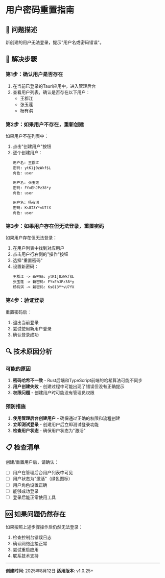 # 用户密码重置指南

## 🚨 问题描述
新创建的用户无法登录，提示"用户名或密码错误"。

## 🔧 解决步骤

### 第1步：确认用户是否存在
1. 在当前已登录的Tauri应用中，进入管理后台
2. 查看用户列表，确认是否存在以下用户：
   - 王郡江
   - 张玉莲  
   - 杨有淇

### 第2步：如果用户不存在，重新创建
如果用户不在列表中：
1. 点击"创建用户"按钮
2. 逐个创建用户：
   ```
   用户名: 王郡江
   密码: ytK1j0zWkf$L
   角色: user
   
   用户名: 张玉莲
   密码: FYxEhJPz38*y
   角色: user
   
   用户名: 杨有淇
   密码: Ks8I3Y*vU7fX
   角色: user
   ```

### 第3步：如果用户存在但无法登录，重置密码
如果用户存在但无法登录：
1. 在用户列表中找到对应用户
2. 点击用户行右侧的"操作"按钮
3. 选择"重置密码"
4. 设置新密码：
   ```
   王郡江 -> 新密码: ytK1j0zWkf$L
   张玉莲 -> 新密码: FYxEhJPz38*y
   杨有淇 -> 新密码: Ks8I3Y*vU7fX
   ```

### 第4步：验证登录
重置密码后：
1. 退出当前登录
2. 尝试使用新用户登录
3. 确认登录成功

## 🔍 技术原因分析

### 可能的原因
1. **密码哈希不一致** - Rust后端和TypeScript前端的哈希算法可能不同步
2. **用户创建失败** - 创建过程中可能出现了错误但没有正确提示
3. **权限问题** - 创建用户时可能没有管理员权限

### 预防措施
1. **使用管理后台创建用户** - 确保通过正确的权限和流程创建
2. **立即测试登录** - 创建用户后立即测试登录功能
3. **检查用户状态** - 确保用户状态为"激活"

## 📋 检查清单

创建/重置用户后，请确认：
- [ ] 用户在管理后台用户列表中可见
- [ ] 用户状态为"激活"（绿色图标）
- [ ] 用户角色设置正确
- [ ] 能够成功登录
- [ ] 登录后能正常使用工具

## 🆘 如果问题仍然存在

如果按照上述步骤操作后仍然无法登录：
1. 检查控制台错误日志
2. 确认网络连接正常
3. 尝试重启应用
4. 联系技术支持

---
**创建时间**: 2025年8月12日
**适用版本**: v1.0.25+
